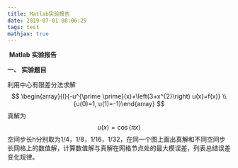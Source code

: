 ```yaml
---
title: Matlab实验报告
date: 2019-07-01 08:06:29
tags: test
mathjax: true
---
```


​                                                                **Matlab** **实验报告**

**一、**    **实验题目**

利用中心有限差分法求解
$$
\begin{array}{l}{-u^{\prime \prime}(x)+\left(3+x^{2}\right) u(x)=f(x)} \\ {u(0)=1, u(1)=-1}\end{array}
$$
真解为                     
$$
u(x)=\cos (\pi x)
$$
空间步长h分别取为1/4，1/8，1/16，1/32，在同一个图上画出真解和不同空间步长网格上的数值解，计算数值解与真解在网格节点处的最大模误差，列表总结误差变化规律。







 

